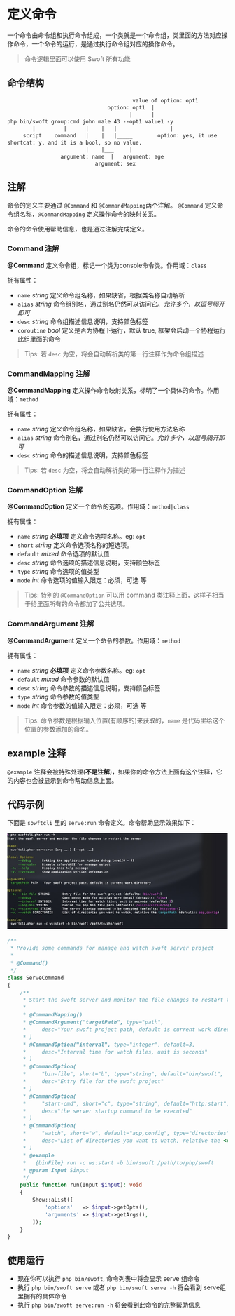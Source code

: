 # 定义命令

一个命令由命令组和执行命令组成，一个类就是一个命令组，类里面的方法对应操作命令，一个命令的运行，是通过执行命令组对应的操作命令。

> 命令逻辑里面可以使用 Swoft 所有功能

## 命令结构

```text
                                        value of option: opt1
                                option: opt1  |
                                       |      |
php bin/swoft group:cmd john male 43 --opt1 value1 -y
        |         |      |    |   |                 |
     script    command   |    |   |_____        option: yes, it use shortcat: y, and it is a bool, so no value.
                         |    |___     |
                 argument: name  |   argument: age
                            argument: sex
```

## 注解

命令的定义主要通过 `@Command` 和 `@CommandMapping`两个注解。
`@Command` 定义命令组名称，`@CommandMapping` 定义操作命令的映射关系。

命令的命令使用帮助信息，也是通过注解完成定义。

### Command 注解

**@Command** 定义命令组，标记一个类为console命令类。作用域：`class`

拥有属性：

- `name` _string_ 定义命令组名称，如果缺省，根据类名称自动解析
- `alias` _string_ 命令组别名，通过别名仍然可以访问它。_允许多个，以逗号隔开即可_
- `desc` _string_ 命令组描述信息说明，支持颜色标签
- `coroutine` _bool_ 定义是否为协程下运行，默认 true, 框架会启动一个协程运行此组里面的命令

> Tips: 若 `desc` 为空，将会自动解析类的第一行注释作为命令组描述

### CommandMapping 注解

**@CommandMapping** 定义操作命令映射关系，标明了一个具体的命令。作用域：`method`

拥有属性：

- `name` _string_ 定义命令组名称，如果缺省，会执行使用方法名称
- `alias` _string_ 命令别名，通过别名仍然可以访问它。_允许多个，以逗号隔开即可_
- `desc` _string_ 命令的描述信息说明，支持颜色标签

> Tips: 若 `desc` 为空，将会自动解析类的第一行注释作为描述

### CommandOption 注解

**@CommandOption** 定义一个命令的选项。作用域：`method|class`

拥有属性：

- `name` _string_ **必填项** 定义命令选项名称。eg: `opt`
- `short` _string_ 定义命令选项名称的短选项。
- `default` _mixed_ 命令选项的默认值
- `desc` _string_ 命令选项的描述信息说明，支持颜色标签
- `type` _string_ 命令选项的值类型
- `mode` _int_ 命令选项的值输入限定：必须，可选 等

> Tips: 特别的 `@CommandOption` 可以用 command 类注释上面，这样子相当于给里面所有的命令都加了公共选项。

### CommandArgument 注解

**@CommandArgument** 定义一个命令的参数。作用域：`method`

拥有属性：

- `name` _string_ **必填项** 定义命令参数名称。eg: `opt`
- `default` _mixed_ 命令参数的默认值
- `desc` _string_ 命令参数的描述信息说明，支持颜色标签
- `type` _string_ 命令参数的值类型
- `mode` _int_ 命令参数的值输入限定：必须，可选 等

> Tips: 命令参数是根据输入位置(有顺序的)来获取的，`name` 是代码里给这个位置的参数添加的命名。

## example 注释

`@example` 注释会被特殊处理(**不是注解**)，如果你的命令方法上面有这个注释，它的内容也会被显示到命令帮助信息上面。

## 代码示例

下面是 `sowftcli` 里的 `serve:run` 命令定义。命令帮助显示效果如下：

![hot-restart-help](../image/tool/hot-restart-help.jpg)

```php
/**
 * Provide some commands for manage and watch swoft server project
 *
 * @Command()
 */
class ServeCommand
{
    /**
     * Start the swoft server and monitor the file changes to restart the server
     *
     * @CommandMapping()
     * @CommandArgument("targetPath", type="path",
     *     desc="Your swoft project path, default is current work directory"
     * )
     * @CommandOption("interval", type="integer", default=3,
     *     desc="Interval time for watch files, unit is seconds"
     * )
     * @CommandOption(
     *     "bin-file", short="b", type="string", default="bin/swoft",
     *     desc="Entry file for the swoft project"
     * )
     * @CommandOption(
     *     "start-cmd", short="c", type="string", default="http:start",
     *     desc="the server startup command to be executed"
     * )
     * @CommandOption(
     *     "watch", short="w", default="app,config", type="directories",
     *     desc="List of directories you want to watch, relative the <cyan>targetPath</cyan>"
     * )
     * @example
     *   {binFile} run -c ws:start -b bin/swoft /path/to/php/swoft
     * @param Input $input
     */
    public function run(Input $input): void
    {
        Show::aList([
            'options'   => $input->getOpts(),
            'arguments' => $input->getArgs(),
        ]);
    }
}
```

## 使用运行

- 现在你可以执行 `php bin/swoft`, 命令列表中将会显示 serve 组命令
- 执行 `php bin/swoft serve` 或者 `php bin/swoft serve -h` 将会看到 serve组里拥有的具体命令
- 执行 `php bin/swoft serve:run -h` 将会看到此命令的完整帮助信息

